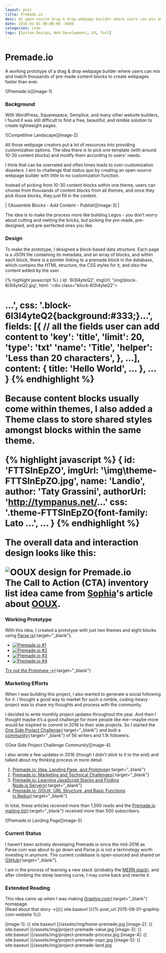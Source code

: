 ```yaml
---
layout: post
title: Premade.io
desc: An open-source drag & drop webpage builder where users can mix and match thousands of content blocks to create webpages faster than ever.
date: 2016-01-01 00:00:00 -0800
categories: side
tags: [System Design, Web Development, UX, Tool]
---
```


# Premade.io

A working prototype of a drag & drop webpage builder where users can mix and match thousands of pre-made content blocks to create webpages faster than ever.

![Premade.io][image-1]

### Background

With WordPress, Squarespace, Semplice, and many other website builders, I found it was still difficult to find a free, beautiful, and nimble solution to create lightweight pages.

![Competitive Landscape][image-2]

All those webpage creators put a lot of resources into providing customization options. The idea there is to pick one template (with around 10-30 content blocks) and modify them according to users' needs.

I think that can be overrated and often times leads to over-customization disasters. I aim to challenge that status quo by creating an open-source webpage builder with little to no customization function.

Instead of picking from 10-30 content blocks within one theme, users can choose from thousands of content blocks from all themes, and once they pick those blocks, they just fill in the content.

| ![Assemble Blocks - Add Content - Publish][image-3] |

The idea is to make the process more like building Legos - you don’t worry about cutting and melting the bricks, but picking the pre-made, pre-designed, and pre-perfected ones you like. 

### Design

To make the prototype, I designed a block-based data structure. Each page is a <span class="small-caps">JSON</span> file containing its metadata, and an array of blocks, and within each block, there is a pointer linking to a premade block in the database, which contains the <span class="small-caps">HTML</span> structure, the <span class="small-caps">CSS</span> styles for it, and also the content added by the user.

{% highlight javascript %}
{
	id: '6l3I4yteQ2',
	imgUrl: '\img\block-6l3I4yteQ2.jpg',
	html: '<div class=\"block-6l3I4yteQ2\"><h1>...',
	css: '.block-6l3I4yteQ2{background:#333;}...',
	fields: [{ // all the fields user can add content to
	    'key': 'title',
	    'limit': 20,
	    'type': 'txt'
	    'name': 'Title',
	    'helper': 'Less than 20 characters',
	}, ...],
	content: {
	    title: 'Hello World',
	    ...
	}, 
	...
}
{% endhighlight %}

Because content blocks usually come within themes, I also added a Theme class to store shared styles amongst blocks within the same theme.

{% highlight javascript %}
{
	id: 'FTTSlnEpZO',
	imgUrl: '\img\theme-FTTSlnEpZO.jpg',
	name: 'Landio',
	author: 'Taty Grassini',
	authorUrl: 'http://tympanus.net/...'
	css: '.theme-FTTSlnEpZO{font-family: Lato ...',
	...
}
{% endhighlight %}

The overall data and interaction design looks like this: 

<div class="p">
    <img src="{{ site.baseurl }}/assets/img/project-premade-classes.jpg" alt="OOUX design for Premade.io">
    <div class="caption tc">
        The Call to Action (CTA) inventory list idea came from <a href="https://twitter.com/sophiavux" target="_blank">Sophia</a>'s article about <a href="http://alistapart.com/article/ooux-a-foundation-for-interaction-design" target="_blank">OOUX</a>.
    </div>
</div>

### Working Prototype

With this idea, I created a prototype with just two themes and eight blocks using [Parse.js][1]{:target="_blank"}. 

<div class="p unslider-shadow">
	<div class="unslider-instance unslider-premade">
		<ul>
			<li>
				<a href="http://premade.io/#/new" target="_blank">
					<img src="{{ site.baseurl }}/assets/img/project-premade-ux1.jpg" alt="Premade.io #1">
				</a>
			</li>
			<li>
				<a href="http://premade.io/#/new" target="_blank">
					<img src="{{ site.baseurl }}/assets/img/project-premade-ux2.jpg" alt="Premade.io #2">
				</a>
			</li>
			<li>
				<a href="http://premade.io/#/new" target="_blank">
					<img src="{{ site.baseurl }}/assets/img/project-premade-ux3.jpg" alt="Premade.io #3">
				</a>
			</li>
			<li>
				<a href="http://premade.io/#/new" target="_blank">
					<img src="{{ site.baseurl }}/assets/img/project-premade-ux4.jpg" alt="Premade.io #4">
				</a>
			</li>
		</ul>
	</div>
</div>

[Try out the Prototype &rarr;](http://premade.io/#/new){:target="_blank"}

### Marketing Efforts

When I was building this project, I also wanted to generate a social following for it. I thought a good way to market for such a nimble, coding-heavy project was to share my thoughts and process with the community.

I decided to write monthly project updates throughout the year. And then I thought maybe it’s a good challenge for more people like me—maybe more would be inspired to commit in 2016 to their side projects. So I started the [One Side Project Challenge][4]{:target="_blank"} and built a [community][5]{:target="_blank"} of 56 writers and 1.1k followers.

![One Side Project Challenge Community][image-4]

I also wrote a few updates in 2016 (though I didn’t stick to it to the end) and talked about my thinking process in more detail:

1. [Premade.io: Idea, Landing Page, and Prototype][6]{:target="_blank"}
2. [Premade.io: Marketing and Technical Challenges][7]{:target="_blank"}
3. [Premade.io: Learning JavaScript Stacks and Finding Node.js Servers][8]{:target="_blank"}
4. [Premade.io: OOUX, URL Structure, and Basic Functions in Redux][9]{:target="_blank"}

In total, these articles received more than 1,500 reads and the [Premade.io mailing list][10]{:target="_blank"} received more than 500 subscribers.

![Premade.io Landing Page][image-5]

### Current Status

I haven’t been actively developing Premade.io since the mid-2016 as Parse.com was about to go down and Parse.js is not a technology worth investing in anymore. The current codebase is open-sourced and shared on [GitHub][11]{:target="_blank"}.

I am in the process of learning a new stack (probably the <a href="http://mern.io/" target="_blank"><span class="small-caps">MERN</span> stack</a>), and after climbing the steep learning curve, I may come back and rewrite it.

### Extended Reading

This idea came up when I was making [Graphiq.com][12]{:target="_blank"} homepage.<br>
[Read about that story &#8594;]({{ site.baseurl }}{% post_url 2015-08-01-graphiq-com-website %})

[1]:	https://github.com/ParsePlatform/Parse-SDK-JS
[3]:	http://parse.com/
[4]:	https://medium.com/the-mission/the-one-side-project-per-year-challenge-fa3c64a48da6
[5]:	https://medium.com/one-side-project-challenge
[6]:	https://medium.com/one-side-project-challenge/premade-io-idea-landing-page-and-prototype-b88f8eb1e05c
[7]:	https://medium.com/one-side-project-challenge/premade-io-just-keep-going-48efe32a7222
[8]:	https://medium.com/one-side-project-challenge/premade-io-learning-javascript-stacks-and-finding-node-js-servers-97a97dc7a36d
[9]:	https://medium.com/one-side-project-challenge/premade-io-ooux-url-structure-and-basic-functions-in-redux-90784b295e10
[10]:	http://premade.io/
[11]:	https://github.com/Premade/premade.github.io
[12]:	http://graphiq.com

[image-1]:	{{ site.baseurl }}/assets/img/home-premade.jpg
[image-2]:	{{ site.baseurl }}/assets/img/project-premade-value.jpg
[image-3]:	{{ site.baseurl }}/assets/img/project-premade-process.jpg
[image-4]:	{{ site.baseurl }}/assets/img/project-premade-ospc.jpg
[image-5]:	{{ site.baseurl }}/assets/img/project-premade-land.jpg
